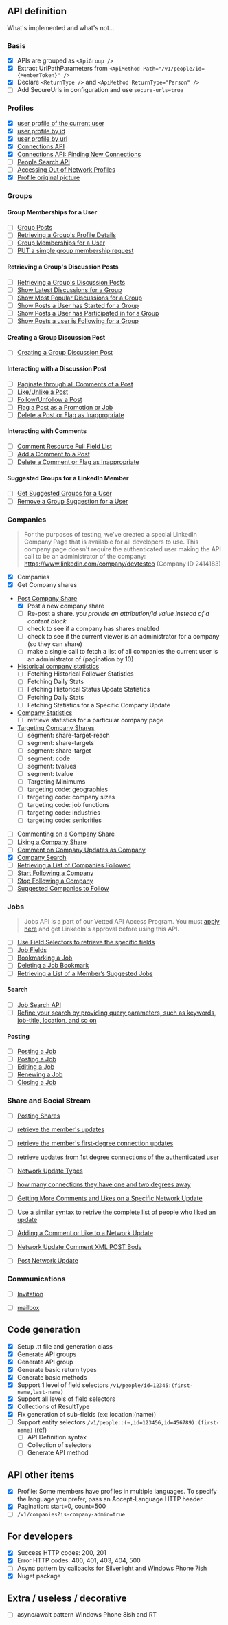 
API definition
---------------------------------

What's implemented and what's not...

### Basis

- [x] APIs are grouped as `<ApiGroup />`  
- [x] Extract UrlPathParameters from `<ApiMethod Path="/v1/people/id={MemberToken}" />`  
- [x] Declare `<ReturnType />` and `<ApiMethod ReturnType="Person" />`
- [ ] Add SecureUrls in configuration and use `secure-urls=true`

### Profiles
  
- [x] [user profile of the current user](https://developer.linkedin.com/documents/profile-api)  
- [x] [user profile by id](https://developer.linkedin.com/documents/profile-api)  
- [x] [user profile by url](https://developer.linkedin.com/documents/profile-api)  
- [x] [Connections API](https://developer.linkedin.com/documents/connections-api)
- [x] [Connections API: Finding New Connections](https://developer.linkedin.com/documents/connections-api)
- [ ] [People Search API](https://developer.linkedin.com/documents/people-search-api)
- [ ] [Accessing Out of Network Profiles](https://developer.linkedin.com/documents/accessing-out-network-profiles)
- [x] [Profile original picture](http://stackoverflow.com/questions/6955647/getting-linkedin-profile-picture/6963184)

### Groups

#### Group Memberships for a User

- [ ] [Group Posts](https://developer.linkedin.com/documents/groups-api)
- [ ] [Retrieving a Group's Profile Details](https://developer.linkedin.com/documents/groups-api)
- [ ] [Group Memberships for a User](https://developer.linkedin.com/documents/groups-api)
- [ ] [PUT a simple group membership request](https://developer.linkedin.com/documents/groups-api)

####  Retrieving a Group's Discussion Posts

- [ ] [Retrieving a Group's Discussion Posts](https://developer.linkedin.com/documents/groups-api)
- [ ] [Show Latest Discussions for a Group](https://developer.linkedin.com/documents/groups-api)
- [ ] [Show Most Popular Discussions for a Group](https://developer.linkedin.com/documents/groups-api)
- [ ] [Show Posts a User has Started for a Group](https://developer.linkedin.com/documents/groups-api)
- [ ] [Show Posts a User has Participated in for a Group](https://developer.linkedin.com/documents/groups-api)
- [ ] [Show Posts a user is Following for a Group](https://developer.linkedin.com/documents/groups-api)

####  Creating a Group Discussion Post

- [ ] [Creating a Group Discussion Post](https://developer.linkedin.com/documents/groups-api)

####  Interacting with a Discussion Post

- [ ] [Paginate through all Comments of a Post](https://developer.linkedin.com/documents/groups-api)
- [ ] [Like/Unlike a Post](https://developer.linkedin.com/documents/groups-api)
- [ ] [Follow/Unfollow a Post](https://developer.linkedin.com/documents/groups-api)
- [ ] [Flag a Post as a Promotion or Job](https://developer.linkedin.com/documents/groups-api)
- [ ] [Delete a Post or Flag as Inappropriate](https://developer.linkedin.com/documents/groups-api)

####  Interacting with Comments

- [ ] [Comment Resource Full Field List](https://developer.linkedin.com/documents/groups-api)
- [ ] [Add a Comment to a Post](https://developer.linkedin.com/documents/groups-api)
- [ ] [Delete a Comment or Flag as Inappropriate](https://developer.linkedin.com/documents/groups-api)

####  Suggested Groups for a LinkedIn Member

- [ ] [Get Suggested Groups for a User](https://developer.linkedin.com/documents/groups-api)
- [ ] [Remove a Group Suggestion for a User](https://developer.linkedin.com/documents/groups-api)

### Companies

> For the purposes of testing, we've created a special LinkedIn Company Page that is available for all developers to use. This company page doesn't require the authenticated user making the API call to be an administrator of the company: https://www.linkedin.com/company/devtestco (Company ID 2414183) 

- [x] Companies  
- [x] Get Company shares
- [Post Company Share](https://developer.linkedin.com/creating-company-shares)  
    - [x] Post a new company share
    - [ ] Re-post a share. *you provide an attribution/id value instead of a content block*
    - [ ] check to see if a company has shares enabled
    - [ ] check to see if the current viewer is an administrator for a company (so they can share)
    - [ ] make a single call to fetch a list of all companies the current user is an administrator of (pagination by 10)
- [Historical company statistics](https://developer.linkedin.com/historical-company-statistics)
    - [ ] Fetching Historical Follower Statistics
    - [ ] Fetching Daily Stats
    - [ ] Fetching Historical Status Update Statistics
    - [ ] Fetching Daily Stats
    - [ ] Fetching Statistics for a Specific Company Update
- [Company Statistics](https://developer.linkedin.com/company-statistics)
    - [ ] retrieve statistics for a particular company page
- [Targeting Company Shares](https://developer.linkedin.com/documents/targeting-company-shares)
    - [ ] segment: share-target-reach
    - [ ] segment: share-targets
    - [ ] segment: share-target
    - [ ] segment: code
    - [ ] segment: tvalues
    - [ ] segment: tvalue 
    - [ ] Targeting Minimums
    - [ ] targeting code: geographies
    - [ ] targeting code: company sizes
    - [ ] targeting code: job functions
    - [ ] targeting code: industries
    - [ ] targeting code: seniorities
- [ ] [Commenting on a Company Share](https://developer.linkedin.com/documents/commenting-and-liking-company-share)
- [ ] [Liking a Company Share](https://developer.linkedin.com/documents/commenting-and-liking-company-share)
- [ ] [Comment on Company Updates as Company](https://developer.linkedin.com/documents/commenting-and-liking-company-share)
- [x] [Company Search](https://developer.linkedin.com/documents/company-search)
- [ ] [Retrieving a List of Companies Followed](https://developer.linkedin.com/documents/company-follow-and-suggestions)
- [ ] [Start Following a Company](https://developer.linkedin.com/documents/company-follow-and-suggestions)
- [ ] [Stop Following a Company](https://developer.linkedin.com/documents/company-follow-and-suggestions)
- [ ] [Suggested Companies to Follow](https://developer.linkedin.com/documents/company-follow-and-suggestions)

### Jobs

> Jobs API is a part of our Vetted API Access Program. You must [apply here](https://help.linkedin.com/app/api-dvr) and get LinkedIn's approval before using this API.

- [ ] [Use Field Selectors to retrieve the specific fields](https://developer.linkedin.com/documents/job-lookup-api-and-fields)
- [ ] [Job Fields](https://developer.linkedin.com/documents/job-fields)
- [ ] [Bookmarking a Job](https://developer.linkedin.com/documents/job-bookmarks-and-suggestions)
- [ ] [Deleting a Job Bookmark](https://developer.linkedin.com/documents/job-bookmarks-and-suggestions)
- [ ] [Retrieving a List of a Member’s Suggested Jobs](https://developer.linkedin.com/documents/job-bookmarks-and-suggestions)

#### Search

- [ ] [Job Search API](https://developer.linkedin.com/documents/job-search-api)
- [ ] [Refine your search by providing query parameters, such as keywords, job-title, location, and so on](https://developer.linkedin.com/documents/job-search-api)

#### Posting

- [ ] [Posting a Job](https://developer.linkedin.com/documents/code-sample-posting-job-c)
- [ ] [Posting a Job](https://developer.linkedin.com/documents/posting-job)
- [ ] [Editing a Job](https://developer.linkedin.com/documents/editing-job)
- [ ] [Renewing a Job](https://developer.linkedin.com/documents/renewing-job)
- [ ] [Closing a Job](https://developer.linkedin.com/documents/closing-job)

### Share and Social Stream

- [ ] [Posting Shares](https://developer.linkedin.com/documents/share-api)
- [ ] [retrieve the member's updates](https://developer.linkedin.com/documents/get-network-updates-and-statistics-api)
- [ ] [retrieve the member's first-degree connection updates](https://developer.linkedin.com/documents/get-network-updates-and-statistics-api)
- [ ] [retrieve updates from 1st degree connections of the authenticated user](https://developer.linkedin.com/documents/get-network-updates-and-statistics-api)
- [ ] [Network Update Types](https://developer.linkedin.com/documents/get-network-updates-and-statistics-api)
- [ ] [how many connections they have one and two degrees away](https://developer.linkedin.com/documents/get-network-updates-and-statistics-api)

- [ ] [Getting More Comments and Likes on a Specific Network Update](https://developer.linkedin.com/documents/commenting-reading-comments-and-likes-network-updates)
- [ ] [Use a similar syntax to retrive the complete list of people who liked an update](https://developer.linkedin.com/documents/commenting-reading-comments-and-likes-network-updates)
- [ ] [Adding a Comment or Like to a Network Update](https://developer.linkedin.com/documents/commenting-reading-comments-and-likes-network-updates)
- [ ] [Network Update Comment XML POST Body](https://developer.linkedin.com/documents/commenting-reading-comments-and-likes-network-updates)

- [ ] [Post Network Update](https://developer.linkedin.com/documents/post-network-update)

### Communications

- [ ] [Invitation ](https://developer.linkedin.com/documents/invitation-api)

- [ ] [mailbox](https://developer.linkedin.com/documents/messaging-between-connections-api)

Code generation
---------------------------------

- [x] Setup .tt file and generation class  
- [x] Generate API groups  
- [x] Generate API group  
- [x] Generate basic return types  
- [x] Generate basic methods  
- [x] Support 1 level of field selectors `/v1/people/id=12345:(first-name,last-name)`  
- [x] Support all levels of field selectors   
- [x] Collections of ResultType  
- [x] Fix generation of sub-fields (ex: location:(name))  
- [ ] Support entity selectors `/v1/people::(~,id=123456,id=456789):(first-name)` ([ref](https://developer.linkedin.com/documents/field-selectors))  
    - [ ] API Definition syntax
    - [ ] Collection of selectors
    - [ ] Generate API method

API other items
---------------------------------

- [x] Profile: Some members have profiles in multiple languages. To specify the language you prefer, pass an Accept-Language HTTP header.  
- [x] Pagination: start=0, count=500  
- [ ] `/v1/companies?is-company-admin=true`  

For developers
---------------------------------

- [x] Success HTTP codes: 200, 201  
- [x] Error HTTP codes: 400, 401, 403, 404, 500  
- [ ] Async pattern by callbacks for Silverlight and Windows Phone 7ish  
- [x] Nuget package

Extra / useless / decorative
---------------------------------

- [ ] async/await pattern Windows Phone 8ish and RT  


